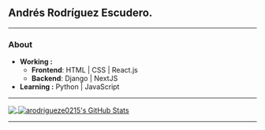 ## Andrés Rodríguez Escudero.

---------------------------------------------------------------------------------------------------------------------------------------------------------------------------------
### About
-  **Working :** 
    - **Frontend**: HTML | CSS | React.js 
    - **Backend**: Django | NextJS
-  **Learning :** Python | JavaScript

---------------------------------------------------------------------------------------------------------------------------------------------------------------------------------
<a href="https://github.com/arodrigueze0215">
 <img align="center" src="https://github-readme-stats.vercel.app/api/top-langs/?username=arodrigueze0215&hide=html, shell" />
</a>
<a href="https://github.com/arodrigueze0215">
 <img align="center" src="https://github-readme-stats.vercel.app/api?username=arodrigueze0215&show_icons=true" alt="arodrigueze0215's GitHub Stats" />
</a>


---------------------------------------------------------------------------------------------------------------------------------------------------------------------------------
